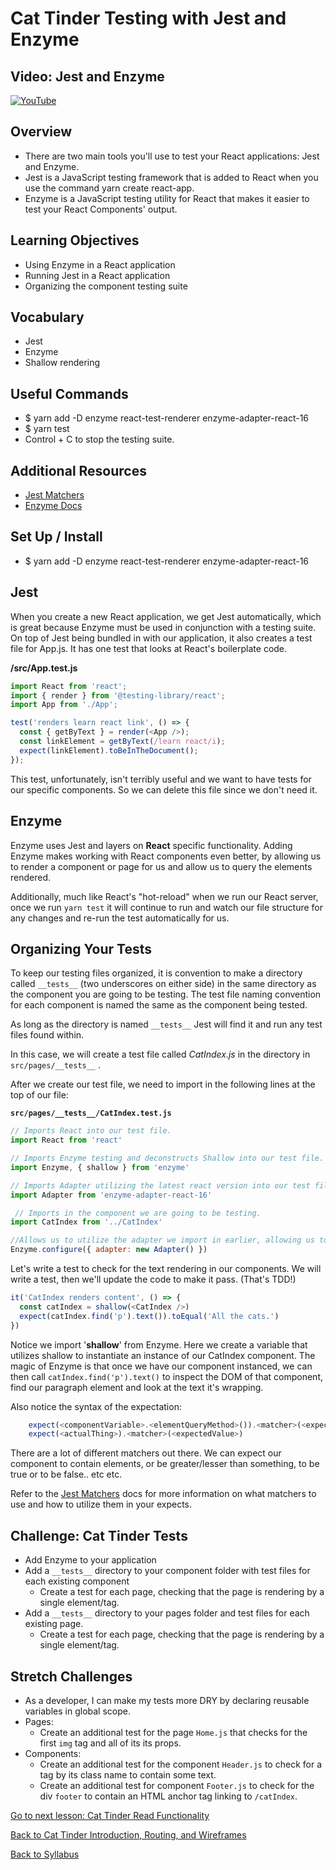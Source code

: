 # Cat Tinder Testing with Jest and Enzyme

## Video: Jest and Enzyme
[![YouTube](http://img.youtube.com/vi/cvuAaJAFQ2o/0.jpg)](https://www.youtube.com/watch?v=cvuAaJAFQ2o)

## Overview
- There are two main tools you'll use to test your React applications: Jest and Enzyme.
- Jest is a JavaScript testing framework that is added to React when you use the command yarn create react-app.
- Enzyme is a JavaScript testing utility for React that makes it easier to test your React Components' output.

## Learning Objectives
- Using Enzyme in a React application
- Running Jest in a React application
- Organizing the component testing suite

## Vocabulary
- Jest
- Enzyme
- Shallow rendering

## Useful Commands
- $ yarn add -D enzyme react-test-renderer enzyme-adapter-react-16
- $ yarn test
- Control + C to stop the testing suite. 

## Additional Resources
- [Jest Matchers](https://facebook.github.io/jest/docs/en/using-matchers.html#content)
- [Enzyme Docs](https://enzymejs.github.io/enzyme/)

## Set Up / Install
- $ yarn add -D enzyme react-test-renderer enzyme-adapter-react-16

## Jest
When you create a new React application, we get Jest automatically, which is great because Enzyme must be used in conjunction with a testing suite. On top of Jest being bundled in with our application, it also creates a test file for App.js. It has one test that looks at React's boilerplate code.

**/src/App.test.js**
```javascript
import React from 'react';
import { render } from '@testing-library/react';
import App from './App';

test('renders learn react link', () => {
  const { getByText } = render(<App />);
  const linkElement = getByText(/learn react/i);
  expect(linkElement).toBeInTheDocument();
});
```

This test, unfortunately, isn't terribly useful and we want to have tests for our specific components. So we can delete this file since we don't need it.

## Enzyme
Enzyme uses Jest and layers on __React__ specific functionality. Adding Enzyme makes working with React components even better, by allowing us to render a component or page for us and allow us to query the elements rendered. 

Additionally, much like React's "hot-reload" when we run our React server, once we run `yarn test` it will continue to run and watch our file structure for any changes and re-run the test automatically for us.

## Organizing Your Tests
To keep our testing files organized, it is convention to make a directory called `__tests__` (two underscores on either side) in the same directory as the component you are going to be testing. The test file naming convention for each component is named the same as the component being tested. 

As long as the directory is named `__tests__` Jest will find it and run any test files found within. 

In this case, we will create a test file called *CatIndex.js* in the directory in `src/pages/__tests__` .


After we create our test file, we need to import in the following lines at the top of our file:

**`src/pages/__tests__/CatIndex.test.js`**
```javascript
// Imports React into our test file.
import React from 'react' 

// Imports Enzyme testing and deconstructs Shallow into our test file. 
import Enzyme, { shallow } from 'enzyme' 

// Imports Adapter utilizing the latest react version into our test file so we can run a testing render on any component we may need.
import Adapter from 'enzyme-adapter-react-16' 

 // Imports in the component we are going to be testing. 
import CatIndex from '../CatIndex'

//Allows us to utilize the adapter we import in earlier, allowing us to call and render a component. 
Enzyme.configure({ adapter: new Adapter() }) 
```

Let's write a test to check for the text rendering in our components. We will write a test, then we'll update the code to make it pass. (That's TDD!)

```javascript
it('CatIndex renders content', () => {
  const catIndex = shallow(<CatIndex />)
  expect(catIndex.find('p').text()).toEqual('All the cats.')
})
```
Notice we import '__shallow__' from Enzyme. Here we create a variable that utilizes shallow to instantiate an instance of our CatIndex component. The magic of Enzyme is that once we have our component instanced, we can then call `catIndex.find('p').text()` to inspect the DOM of that component, find our paragraph element and look at the text it's wrapping.

Also notice the syntax of the expectation:
```javascript
    expect(<componentVariable>.<elementQueryMethod>()).<matcher>(<expectedValue>)
    expect(<actualThing>).<matcher>(<expectedValue>)
```
There are a lot of different matchers out there. We can expect our component to contain elements, or be greater/lesser than something, to be true or to be false.. etc etc. 

Refer to the [Jest Matchers](https://facebook.github.io/jest/docs/en/using-matchers.html#content) docs for more information on what matchers to use and how to utilize them in your expects.



## Challenge: Cat Tinder Tests
- Add Enzyme to your application
- Add a `__tests__` directory to your component folder with test files for each existing component
  - Create a test for each page, checking that the page is rendering by a single element/tag.
- Add a `__tests__` directory to your pages folder and test files for each existing page.
  - Create a test for each page, checking that the page is rendering by a single element/tag.


## Stretch Challenges
- As a developer, I can make my tests more DRY by declaring reusable variables in global scope.
- Pages:
  - Create an additional test for the page `Home.js` that checks for the first `img` tag and all of its its props.
- Components:
  - Create an additional test for the component `Header.js` to check for a tag by its class name to contain some text.
  - Create an additional test for component `Footer.js` to check for the div `footer` to contain an HTML anchor tag linking to `/catIndex`.
  
[ Go to next lesson: Cat Tinder Read Functionality ](./cat-read.md)


[ Back to Cat Tinder Introduction, Routing, and Wireframes ](./intro.md)

[ Back to Syllabus ](../../README.md#cat-tinder-frontend)

